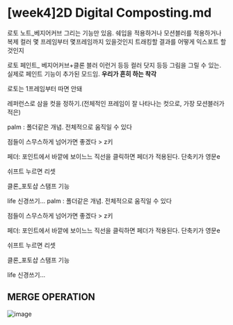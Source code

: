 [week4]2D Digital Composting.md
==========================
로토 노트_베지어커브 그리는 기능만 있음. 쉐입을 적용하거나 모션블러를 적용하거나 복제 컬러 몇 프레임부터 몇프레임까지 있을것인지 트래킹할 결과를 어떻게 익스포트 할것인지

로토 페인트_ 베지어커브+클론 블러 이런거 등등 컬러 닷지 등등 그림을 그릴 수 있는. 실제로 페인트 기능이 추가된 모드임.
**우리가 흔히 하는 착각**

로토는 1프레임부터 따면 안돼

레퍼런스로 삼을 컷을 정하기.(전체적인 프레임이 잘 나타나는 컷으로, 가장 모션블러가 적은)

palm : 폴더같은 개념. 전체적으로 움직일 수 있다 

점들이 스무스하게 넘어가면 좋겠다 > z키

페더: 포인트에서 바깥에 보이느느 직선을 클릭하면 페더가 적용된다. 단축키가 영문e

쉬프트 누르면 리셋

클론_포토샵 스탬프 기능 

life 신경쓰기...
palm : 폴더같은 개념. 전체적으로 움직일 수 있다 

점들이 스무스하게 넘어가면 좋겠다 > z키

페더: 포인트에서 바깥에 보이느느 직선을 클릭하면 페더가 적용된다. 단축키가 영문e

쉬프트 누르면 리셋

클론_포토샵 스탬프 기능 

life 신경쓰기...


## MERGE OPERATION

![image](https://user-images.githubusercontent.com/90346972/137203273-fbaaab4a-9566-4cc3-bb25-edd4de992ce6.png)
